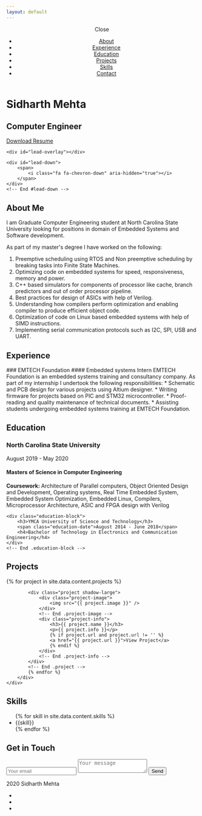 ```yaml
---
layout: default
---
```


<div id="mobile-menu-open" class="shadow-large">
    <i class="fa fa-bars" aria-hidden="true"></i>
</div>
<!-- End #mobile-menu-toggle -->
<header>
    <div id="mobile-menu-close">
        <span>Close</span> <i class="fa fa-times" aria-hidden="true"></i>
    </div>
    <ul id="menu" class="shadow">
        <li>
            <a href="#about">About</a>
        </li>
        <li>
            <a href="#experience">Experience</a>
        </li>
        <li>
            <a href="#education">Education</a>
        </li>
        <li>
            <a href="#projects">Projects</a>
        </li>
        <li>
            <a href="#skills">Skills</a>
        </li>
        <li>
            <a href="#contact">Contact</a>
        </li>
    </ul>
</header>
<!-- End header -->

<div id="lead">
    <div id="lead-content">
        <h1>Sidharth Mehta</h1>
        <h2>Computer Engineer</h2>
        <a href="./documents/Sidharth Mehta.pdf" class="btn-rounded-white">Download Resume</a>
    </div>
    <!-- End #lead-content -->

    <div id="lead-overlay"></div>

    <div id="lead-down">
        <span>
            <i class="fa fa-chevron-down" aria-hidden="true"></i>
        </span>
    </div>
    <!-- End #lead-down -->
</div>
<!-- End #lead -->

<div id="about">
    <div class="container">
        <div class="row">
            <div class="col-md-4">
                <h2 class="heading">About Me</h2>
            </div>
<div class="col-md-8" markdown="1">
I am Graduate Computer Engineering student at North Carolina State University looking for positions in domain of Embedded Systems and Software development.

As part of my master's degree I have worked on the following:
1. Preemptive scheduling using RTOS and Non preemptive scheduling by breaking tasks into Finite State Machines.
1. Optimizing code on embedded systems for speed, responsiveness, memory and power.
1. C++ based simulators for components of processor like cache, branch predictors and out of order processor pipeline.
1. Best practices for design of ASICs with help of Verilog.
1. Understanding how compilers perform optimization and enabling compiler to produce efficient object code.
1. Optimization of code on Linux based embedded systems with help of SIMD instructions.
1. Implementing serial communication protocols such as I2C, SPI, USB and UART.
</div>
        </div>
    </div>
</div>
<!-- End #about -->

<div id="experience" class="background-alt">
    <h2 class="heading">Experience</h2>
    <div id="experience-timeline">
        <div data-date="June 2017 – November 2017">
<div markdown="1">
### EMTECH Foundation
#### Embedded systems Intern
EMTECH Foundation is an embedded systems training and consultancy company. As part of my internship I undertook the following responsibilities:
* Schematic and PCB design for various projects using Altium designer.
* Writing firmware for projects based on PIC and STM32 microcontroller.
* Proof-reading and quality maintenance of technical documents.
* Assisting students undergoing embedded systems training at EMTECH Foundation.
</div>
        </div>
    </div>
</div>
<!-- End #experience -->

<div id="education">
    <h2 class="heading">Education</h2>
    <div class="education-block">
        <h3>North Carolina State University</h3>
        <span class="education-date">August 2019 - May 2020</span>
        <h4>Masters of Science in Computer Engineering</h4>
        <p>
            <b>Coursework: </b>
            Architecture of Parallel computers, Object Oriented Design and Development, Operating systems, Real Time Embedded System, Embedded System Optimization, Embedded Linux, Compilers, Microprocessor Architecture, ASIC and FPGA design with Verilog
        </p>
    </div>
    <!-- End .education-block -->

    <div class="education-block">
        <h3>YMCA University of Science and Technology</h3>
        <span class="education-date">August 2014 - June 2018</span>
        <h4>Bachelor of Technology in Electronics and Communication Engineering</h4>
    </div>
    <!-- End .education-block -->
</div>
<!-- End #education -->

<div id="projects" class="background-alt">
    <h2 class="heading">Projects</h2>
    <div class="container">
        <div class="row">
            {% for project in site.data.content.projects %}

            <div class="project shadow-large">
                <div class="project-image">
                    <img src="{{ project.image }}" />
                </div>
                <!-- End .project-image -->
                <div class="project-info">
                    <h3>{{ project.name }}</h3>
                    <p>{{ project.info }}</p>
                    {% if project.url and project.url != '' %}
                    <a href="{{ project.url }}">View Project</a>
                    {% endif %}
                </div>
                <!-- End .project-info -->
            </div>
            <!-- End .project -->
            {% endfor %}
        </div>
    </div>
</div>
<!-- End #projects -->

<div id="skills">
    <h2 class="heading">Skills</h2>
    <ul>
        {% for skill in site.data.content.skills %}
        <li>{{skill}}</li>
        {% endfor %}
    </ul>
</div>
<!-- End #skills -->

<div id="contact">
    <h2>Get in Touch</h2>
    <div id="contact-form">
        <form method="POST" action="https://formspree.io/sidharthmehta@outlook.com">
            <input type="hidden" name="_subject" value="Contact request from personal website" />
            <input type="email" name="_replyto" placeholder="Your email" required>
            <textarea name="message" placeholder="Your message" required></textarea>
            <button type="submit">Send</button>
        </form>
    </div>
    <!-- End #contact-form -->
</div>
<!-- End #contact -->

<footer>
    <div class="container">
        <div class="row">
            <div class="col-sm-5 copyright">
                <p>
                    2020 Sidharth Mehta
                </p>
            </div>
            <div class="col-sm-2 top">
                <span id="to-top">
                    <i class="fa fa-chevron-up" aria-hidden="true"></i>
                </span>
            </div>
            <div class="col-sm-5 social">
                <ul>
                    <li>
                        <a href="https://github.com/SidharthMehta" target="_blank"><i class="fa fa-github"
                                aria-hidden="true"></i></a>
                    </li>
                    <li>
                        <a href="https://www.linkedin.com/in/sidharthmehta1996/" target="_blank"><i class="fa fa-linkedin"
                                aria-hidden="true"></i></a>
                    </li>
                    <li>
                        <a href="mailto:sidharthmehta@outlook.com" target="_blank"> <i class="fa fa-envelope" aria-hidden="true"></i> </a>
                    </li>
                </ul>
            </div>
        </div>
    </div>
</footer>
<!-- End footer -->

<script src="https://ajax.googleapis.com/ajax/libs/jquery/1.12.4/jquery.min.js"></script>
<script src="js/scripts.min.js"></script>
